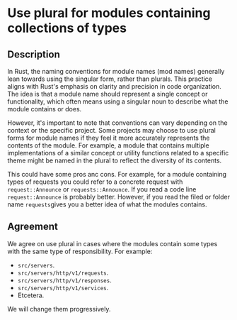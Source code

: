 # Use plural for modules containing collections of types

## Description

In Rust, the naming conventions for module names (mod names) generally lean
towards using the singular form, rather than plurals. This practice aligns with
Rust's emphasis on clarity and precision in code organization. The idea is that
a module name should represent a single concept or functionality, which often
means using a singular noun to describe what the module contains or does.

However, it's important to note that conventions can vary depending on the
context or the specific project. Some projects may choose to use plural forms
for module names if they feel it more accurately represents the contents of the
module. For example, a module that contains multiple implementations of a
similar concept or utility functions related to a specific theme might be named
in the plural to reflect the diversity of its contents.

This could have some pros anc cons. For example, for a module containing types of
requests you could refer to a concrete request with `request::Announce` or
`requests::Announce`. If you read a code line `request::Announce` is probably
better. However, if you read the filed or folder name `requests`gives you a
better idea of what the modules contains.

## Agreement

We agree on use plural in cases where the modules contain some types with the
same type of responsibility. For example:

- `src/servers`.
- `src/servers/http/v1/requests`.
- `src/servers/http/v1/responses`.
- `src/servers/http/v1/services`.
- Etcetera.

We will change them progressively.
